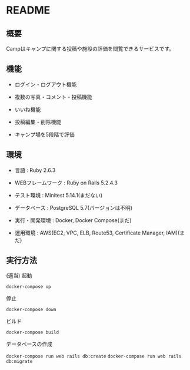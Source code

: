 # README

## 概要


Campはキャンプに関する投稿や施設の評価を閲覧できるサービスです。


## 機能

* ログイン・ログアウト機能

* 複数の写真・コメント・投稿機能

* いいね機能

* 投稿編集・削除機能

* キャンプ場を5段階で評価

## 環境

* 言語 : Ruby 2.6.3

* WEBフレームワーク : Ruby on Rails 5.2.4.3

* テスト環境 : Minitest 5.14.1(まだない)

* データベース : PostgreSQL 5.7(バージョンは不明)

* 実行・開発環境 : Docker, Docker Compose(まだ)

* 運用環境 : AWS(EC2, VPC, ELB, Route53, Certificate Manager, IAM)(まだ)

## 実行方法
(適当)
起動

`docker-compose up`

停止

`docker-compose down`

ビルド

`docker-compose build`

データベースの作成

`docker-compose run web rails db:create`
`docker-compose run web rails db:migrate`
